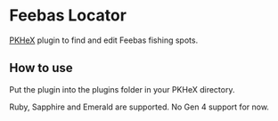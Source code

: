 # Feebas Locator
[PKHeX](https://github.com/kwsch/PKHeX) plugin to find and edit Feebas fishing spots.

## How to use
Put the plugin into the plugins folder in your PKHeX directory.

Ruby, Sapphire and Emerald are supported. No Gen 4 support for now.
